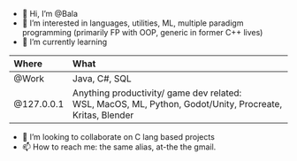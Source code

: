 - 👋 Hi, I’m @Bala
- 👀 I’m interested in languages, utilities, ML, multiple paradigm programming (primarily FP with OOP, generic in former C++ lives) 
- 🌱 I’m currently learning

|Where|What|
|:---|:---|
|@Work| Java, C#, SQL|
| @127.0.0.1|Anything productivity/ game dev related:<br/>   WSL, MacOS, ML, Python, Godot/Unity,  Procreate, Kritas, Blender|

- 💞️ I’m looking to collaborate on C lang based projects
- 📫 How to reach me: the same alias, at-the the gmail.

<!---
pondybala/pondybala is a ✨ special ✨ repository because its `README.md` (this file) appears on your GitHub profile.
You can click the Preview link to take a look at your changes.
--->
